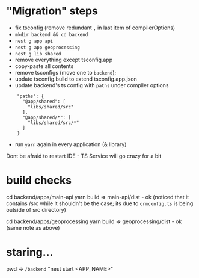 # "Migration" steps

* fix tsconfig (remove redundant `,` in last item of compilerOptions)
* `mkdir backend && cd backend`
* `nest g app api`
* `nest g app geoprocessing`
* `nest g lib shared`
* remove everything except tsconfig.app
* copy-paste all contents
* remove tsconfigs (move one to `backend`);
* update tsconfig.build to extend tsconfig.app.json
* update backend's ts config with `paths` under compiler options
  
```
    "paths": {
      "@app/shared": [
        "libs/shared/src"
      ],
      "@app/shared/*": [
        "libs/shared/src/*"
      ]
    }
```

* run `yarn` again in every application (& library)

Dont be afraid to restart IDE - TS Service will go crazy for a bit

# build checks

cd backend/apps/main-api
yarn build => main-api/dist - ok
(noticed that it contains /src while it shouldn't be the case; its due to `ormconfig.ts` is being outside of src directory)

cd backend/apps/geoprocessing
yarn build => geoprocessing/dist - ok
(same note as above)


# staring...

pwd -> `/backend`
"nest start <APP_NAME>"
